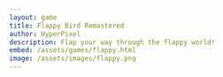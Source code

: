```yaml
---
layout: game
title: Flappy Bird Remastered
author: HyperPixel
description: Flap your way through the flappy world!
embed: /assets/games/flappy.html
image: /assets/images/flappy.png
---
```

